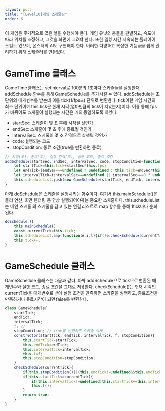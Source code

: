 ```yaml
---
layout: post
title: "[Level10]게임 스케줄링"
order: 6
---
```


이 게임은 주기적으로 많은 일을 수행해야 한다. 게임 유닛의 충돌을 판별하고, 속도에 따라 위치를 조정하고, 그것을 화면에 그려야 한다. 또한 일정 시간 지속되는 플레이어 스킬도 있으며, 몬스터의 AI도 구현해야 한다. 이러한 다양하고 복잡한 기능들을 쉽게 관리하기 위해 스케줄러를 만들었다. 

# GameTime 클래스

GameTime 클래스는 setInterval로 100분의 1초마다 스케줄들을 실행한다. addSchedule 함수를 통해 GameSchedule를 추가시킬 수 있다. addSchedule는 초 단위의 매개변수를 받는데 이를 tick(1/fps초) 단위로 변환한다. tick이란 게임 시간의 최소 단위이며 this.tick은 현재 시각(얼마만큼의 tick이 지났는지)이다. 이를 통해 fps가 바뀌어도 스케줄이 실행되는 시간은 거의 동일하도록 하였다.

* startSec: 스케줄이 몇 초 후에 시작될 것인가
* endSec: 스케줄이 몇 초 후에 종료될 것인가
* intervalSec: 스케줄이 몇 초 간격으로 실행될 것인가
* code: 실행되는 코드
* stopCondition: 종료 조건(true를 반환하면 종료)

```js
// 시작(초), 종료(초), 실행 간격(초), 실행 코드, 종료 조건
addSchedule(startSec, endSec, intervalSec, code, stopCondition=function(){return false;}) {
    let startTick=this.tick+startSec*this.fps;
    let endTick=(endSec===undefined ? undefined : this.tick+endSec*this.fps)
    let intervalTick=(intervalSec===undefined || intervalSec===0 ? undefined : intervalSec*this.fps)
    this.scheduleList.push(new GameSchedule(startTick, endTick, intervalTick, code, stopCondition));
}
```

아래 doSchedule은 스케줄을 실행시키는 함수이다. 여기서 this.mainSchedule()은 물리 연산, 화면 렌더링 등 항상 실행되어야하는 중요한 스케줄이다. this.scheduleList는 메인 스케줄 외 스케줄을 담고 있는 연결 리스트로 map 함수를 통해 1tick마다 순회된다. 

```js
doSchedule(){
    this.mainSchedule()
    const currentTick=this.tick;
    this.scheduleList.map(function(e,i,l){if(!e.checkSchedule(currentTick))l.remove(i);})
    this.tick++;
}
```

# GameSchedule 클래스

GameSchedule 클래스는 다음과 같다. 아까 addSchedule으로 tick으로 변환된 매개변수와 실행 코드, 종료 조건을 그대로 저장한다. checkSchedule()는 현재 시각인 currentTick을 매개변수로 받아 실행 조건을 만족하면 스케줄을 실행하고, 종료조건을 만족하거나 종료시간이 되면 false를 반환한다. 

```js
class GameSchedule{
    startTick;
    endTick;
    intervalTick;
    f; // 
    stopCondition; // true를 반환하면 스케줄 삭제
    constructor(startTick, endTick, intervalTick, f, stopCondition){
        this.startTick=startTick;
        this.endTick=endTick;
        this.intervalTick=intervalTick;
        this.f=f;
        this.stopCondition=stopCondition;
    }
    checkSchedule(currentTick){
        if(this.stopCondition()||(this.endTick!=undefined&&this.endTick<currentTick)) return false;
        if(this.startTick<=currentTick){
            if(this.intervalTick!=undefined)this.startTick+=this.intervalTick;
            this.f();
        }
        return true;
    }
}
```